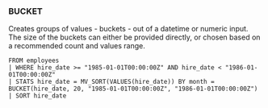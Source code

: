 <!--
This is generated by ESQL's AbstractFunctionTestCase. Do no edit it. See ../README.md for how to regenerate it.
-->

### BUCKET
Creates groups of values - buckets - out of a datetime or numeric input.
The size of the buckets can either be provided directly, or chosen based on a recommended count and values range.

```
FROM employees
| WHERE hire_date >= "1985-01-01T00:00:00Z" AND hire_date < "1986-01-01T00:00:00Z"
| STATS hire_date = MV_SORT(VALUES(hire_date)) BY month = BUCKET(hire_date, 20, "1985-01-01T00:00:00Z", "1986-01-01T00:00:00Z")
| SORT hire_date
```
